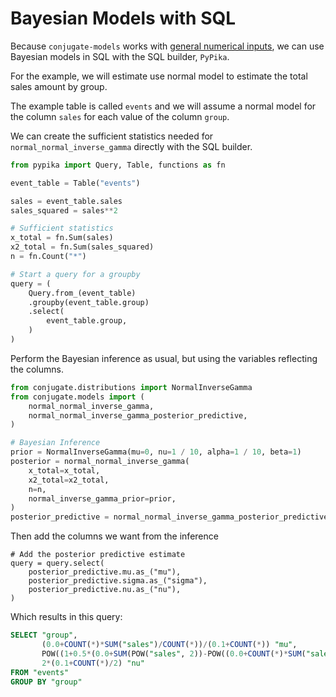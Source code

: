 # Bayesian Models with SQL 


Because `conjugate-models` works with [general numerical inputs](../generalized-inputs), we can use Bayesian models in SQL
with the SQL builder, `PyPika`.

For the example, we will estimate use normal model to estimate the 
total sales amount by group. 

The example table is called `events` and we will assume a normal model for the 
column `sales` for each value of the column `group`.

We can create the sufficient statistics needed for `normal_normal_inverse_gamma`
directly with the SQL builder.


```python
from pypika import Query, Table, functions as fn

event_table = Table("events")

sales = event_table.sales
sales_squared = sales**2

# Sufficient statistics
x_total = fn.Sum(sales)
x2_total = fn.Sum(sales_squared)
n = fn.Count("*")

# Start a query for a groupby
query = (
    Query.from_(event_table)
    .groupby(event_table.group)
    .select(
        event_table.group,
    )
)
```

Perform the Bayesian inference as usual, but using the variables reflecting
the columns. 

```python
from conjugate.distributions import NormalInverseGamma
from conjugate.models import (
    normal_normal_inverse_gamma,
    normal_normal_inverse_gamma_posterior_predictive,
)

# Bayesian Inference
prior = NormalInverseGamma(mu=0, nu=1 / 10, alpha=1 / 10, beta=1)
posterior = normal_normal_inverse_gamma(
    x_total=x_total,
    x2_total=x2_total,
    n=n,
    normal_inverse_gamma_prior=prior,
)
posterior_predictive = normal_normal_inverse_gamma_posterior_predictive(posterior)
```

Then add the columns we want from the inference

```
# Add the posterior predictive estimate
query = query.select(
    posterior_predictive.mu.as_("mu"),
    posterior_predictive.sigma.as_("sigma"),
    posterior_predictive.nu.as_("nu"),
)
```

Which results in this query: 

```sql
SELECT "group",
       (0.0+COUNT(*)*SUM("sales")/COUNT(*))/(0.1+COUNT(*)) "mu",
       POW((1+0.5*(0.0+SUM(POW("sales", 2))-POW((0.0+COUNT(*)*SUM("sales")/COUNT(*))/(0.1+COUNT(*)), 2)*(0.1+COUNT(*))))*(0.1+COUNT(*)+1)/((0.1+COUNT(*))*(0.1+COUNT(*)/2)), 0.5) "sigma",
       2*(0.1+COUNT(*)/2) "nu"
FROM "events"
GROUP BY "group"
```

